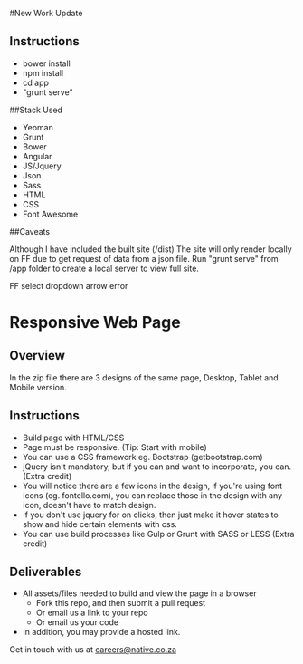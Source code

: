 #New Work Update

## Instructions
 - bower install
 - npm install
 - cd app
 - "grunt serve"

##Stack Used
 - Yeoman
 - Grunt
 - Bower
 - Angular
 - JS/Jquery
 - Json
 - Sass
 - HTML
 - CSS
 - Font Awesome

 ##Caveats

 Although I have included the built site (/dist) The site will only render locally on FF due to get request of data from a json file. Run "grunt serve" from /app folder to create a local server to view full site.

 FF select dropdown arrow error


# Responsive Web Page

## Overview

In the zip file there are 3 designs of the same page, Desktop, Tablet and Mobile version.

## Instructions

 - Build page with HTML/CSS
 - Page must be responsive. (Tip: Start with mobile)
 - You can use a CSS framework eg. Bootstrap (getbootstrap.com)
 - jQuery isn't mandatory, but if you can and want to incorporate, you can. (Extra credit)
 - You will notice there are a few icons in the design, if you're using font icons (eg. fontello.com), you can replace those in the design with any icon, doesn't have to match design.
 - If you don't use jquery for on clicks, then just make it hover states to show and hide certain elements with css.
 - You can use build processes like Gulp or Grunt with SASS or LESS (Extra credit)

## Deliverables

- All assets/files needed to build and view the page in a browser
	- Fork this repo, and then submit a pull request
	- Or email us a link to your repo
	- Or email us your code
- In addition, you may provide a hosted link.

Get in touch with us at <careers@native.co.za>
